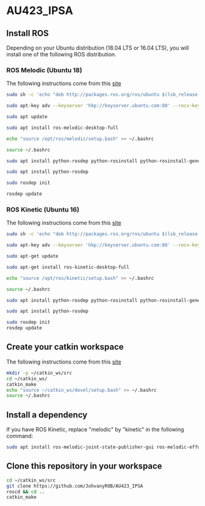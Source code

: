 # AU423_IPSA

## Install ROS
Depending on your Ubuntu distribution (18.04 LTS or 16.04 LTS), you will install one of the following ROS distribution.

### ROS Melodic (Ubuntu 18)
The following instructions come from this [site](http://wiki.ros.org/melodic/Installation/Ubuntu)
```bash
sudo sh -c 'echo "deb http://packages.ros.org/ros/ubuntu $(lsb_release -sc) main" > /etc/apt/sources.list.d/ros-latest.list'

sudo apt-key adv --keyserver 'hkp://keyserver.ubuntu.com:80' --recv-key C1CF6E31E6BADE8868B172B4F42ED6FBAB17C654

sudo apt update

sudo apt install ros-melodic-desktop-full

echo "source /opt/ros/melodic/setup.bash" >> ~/.bashrc

source ~/.bashrc

sudo apt install python-rosdep python-rosinstall python-rosinstall-generator python-wstool build-essential

sudo apt install python-rosdep

sudo rosdep init

rosdep update
```

### ROS Kinetic (Ubuntu 16)
The following instructions come from this [site](http://wiki.ros.org/kinetic/Installation/Ubuntu)

```bash
sudo sh -c 'echo "deb http://packages.ros.org/ros/ubuntu $(lsb_release -sc) main" > /etc/apt/sources.list.d/ros-latest.list'

sudo apt-key adv --keyserver 'hkp://keyserver.ubuntu.com:80' --recv-key C1CF6E31E6BADE8868B172B4F42ED6FBAB17C654

sudo apt-get update

sudo apt-get install ros-kinetic-desktop-full

echo "source /opt/ros/kinetic/setup.bash" >> ~/.bashrc

source ~/.bashrc

sudo apt install python-rosdep python-rosinstall python-rosinstall-generator python-wstool build-essential

sudo apt install python-rosdep

sudo rosdep init
rosdep update
```


## Create your catkin workspace
The following instructions come from this [site](http://wiki.ros.org/ROS/Tutorials/InstallingandConfiguringROSEnvironment)

```bash
mkdir -p ~/catkin_ws/src
cd ~/catkin_ws/
catkin_make
echo "source ~/catkin_ws/devel/setup.bash" >> ~/.bashrc
source ~/.bashrc
```


## Install a dependency
If you have ROS Kinetic, replace "melodic" by "kinetic" in the following command:
```bash
sudo apt install ros-melodic-joint-state-publisher-gui ros-melodic-effort-controllers ros-melodic-joint-state-controller ros-melodic-controller-manager 
```


## Clone this repository in your workspace
```bash
cd ~/catkin_ws/src
git clone https://github.com/JohvanyROB/AU423_IPSA
roscd && cd ..
catkin_make
```
